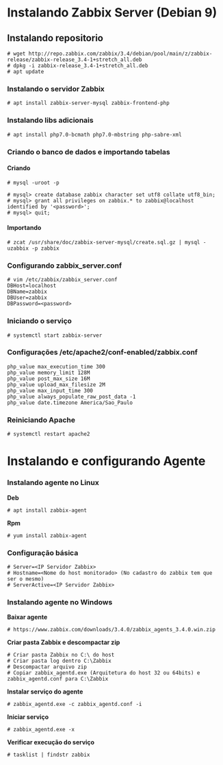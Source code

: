 # Instalando Zabbix Server (Debian 9)

## Instalando repositorio

```
# wget http://repo.zabbix.com/zabbix/3.4/debian/pool/main/z/zabbix-release/zabbix-release_3.4-1+stretch_all.deb
# dpkg -i zabbix-release_3.4-1+stretch_all.deb
# apt update
```

### Instalando o servidor Zabbix

```# apt install zabbix-server-mysql zabbix-frontend-php```

### Instalando libs adicionais

```# apt install php7.0-bcmath php7.0-mbstring php-sabre-xml```

### Criando o banco de dados e importando tabelas

#### Criando
```# mysql -uroot -p```
``` 
# mysql> create database zabbix character set utf8 collate utf8_bin;
# mysql> grant all privileges on zabbix.* to zabbix@localhost identified by '<password>';
# mysql> quit;
```

#### Importando
```# zcat /usr/share/doc/zabbix-server-mysql/create.sql.gz | mysql -uzabbix -p zabbix```

### Configurando zabbix_server.conf

```
# vim /etc/zabbix/zabbix_server.conf
DBHost=localhost
DBName=zabbix
DBUser=zabbix
DBPassword=<password>
```
### Iniciando o serviço

```# systemctl start zabbix-server```

### Configurações /etc/apache2/conf-enabled/zabbix.conf
```
php_value max_execution_time 300
php_value memory_limit 128M
php_value post_max_size 16M
php_value upload_max_filesize 2M
php_value max_input_time 300
php_value always_populate_raw_post_data -1
php_value date.timezone America/Sao_Paulo
```

### Reiniciando Apache
```# systemctl restart apache2```

# Instalando e configurando Agente

### Instalando agente no Linux

**Deb**

```# apt install zabbix-agent```

**Rpm**

```# yum install zabbix-agent```

### Configuração básica

```
# Server=<IP Servidor Zabbix>
# Hostname=<Nome do host monitorado> (No cadastro do zabbix tem que ser o mesmo)
# ServerActive=<IP Servidor Zabbix>
```

### Instalando agente no Windows

**Baixar agente**

```
# https://www.zabbix.com/downloads/3.4.0/zabbix_agents_3.4.0.win.zip
```

**Criar pasta Zabbix e descompactar zip**

```
# Criar pasta Zabbix no C:\ do host
# Criar pasta log dentro C:\Zabbix
# Descompactar arquivo zip
# Copiar zabbix_agentd.exe (Arquitetura do host 32 ou 64bits) e zabbix_agentd.conf para C:\Zabbix
```

**Instalar serviço do agente**

```# zabbix_agentd.exe -c zabbix_agentd.conf -i```

**Iniciar serviço**

```# zabbix_agentd.exe -x```

**Verificar execução do serviço**

```# tasklist | findstr zabbix```
